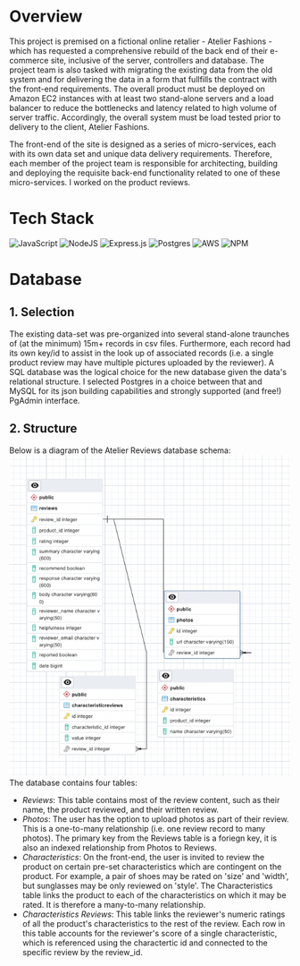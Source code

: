 # Overview

This project is premised on a fictional online retalier - Atelier Fashions - which has requested a comprehensive rebuild of the back end of their e-commerce site, inclusive of the server, controllers and database. The project team is also tasked with migrating the existing data from the old system and for delivering the data in a form that fullfills the contract with the front-end requirements. The overall product must be deployed on Amazon EC2 instances with at least two stand-alone servers and a load balancer to reduce the bottlenecks and latency related to high volume of server traffic. Accordingly, the overall system must be load tested prior to delivery to the client, Atelier Fashions.

The front-end of the site is designed as a series of micro-services, each with its own data set and unique data delivery requirements. Therefore, each member of the project team is responsible for architecting, building and deploying the requisite back-end functionality related to one of these micro-services. I worked on the product reviews. 

**<h1 text-decoration='underline'>Tech Stack</h1>**
![JavaScript](https://img.shields.io/badge/javascript-%23323330.svg?style=for-the-badge&logo=javascript&logoColor=%23F7DF1E)
![NodeJS](https://img.shields.io/badge/node.js-6DA55F?style=for-the-badge&logo=node.js&logoColor=white)
![Express.js](https://img.shields.io/badge/express.js-%23404d59.svg?style=for-the-badge&logo=express&logoColor=%2361DAFB)
![Postgres](https://img.shields.io/badge/postgres-%23316192.svg?style=for-the-badge&logo=postgresql&logoColor=white)
![AWS](https://img.shields.io/badge/AWS-%23FF9900.svg?style=for-the-badge&logo=amazon-aws&logoColor=white)
![NPM](https://img.shields.io/badge/NPM-%23000000.svg?style=for-the-badge&logo=npm&logoColor=white)

**<h1 text-decoration='underline'>Database</h1>**

**<h2>1. Selection</h2>** 
The existing data-set was pre-organized into several stand-alone traunches of (at the minimum) 15m+ records in csv files. Furthermore, each record had its own key/id to assist in the look up of associated records (i.e. a single product review may have multiple pictures uploaded by the reviewer). A SQL database was the logical choice for the new database given the data's relational structure.  I selected Postgres in a choice between that and MySQL for its json building capabilities and strongly supported (and free!) PgAdmin interface. 

**<h2>2. Structure </h2>** 
Below is a diagram of the Atelier Reviews database schema:
![Schema Diagram](./SDC_files/aReviews/ReviewsSchemaDiagram.png) The database contains four tables: 
* *<span>Reviews</span>*: This table contains most of the review content, such as their name, the product reviewed, and their written review.
*  *<span>Photos</span>*: The user has the option to upload photos as part of their review. This is a one-to-many relationship (i.e. one review record to many photos). The primary key from the Reviews table is a foriegn key, it is also an indexed relationship from Photos to Reviews.
*  *<span>Characteristics</span>*: On the front-end, the user is invited to review the product on certain pre-set characteristics which are contingent on the product. For example, a pair of shoes may be rated on 'size' and 'width', but sunglasses may be only reviewed on 'style'. The Characteristics table links the product to each of the characteristics on which it may be rated. It is therefore a many-to-many relationship.
*  *<span>Characteristics Reviews</span>*: This table links the reviewer's numeric ratings of all the product's characteristics to the rest of the review. Each row in this table accounts for the reviewer's score of a single characteristic, which is referenced using the charactertic id and connected to the specific review by the review_id.   
